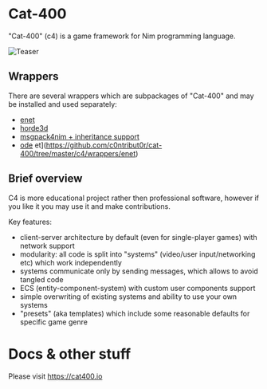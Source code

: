 # Cat-400

"Cat-400" (c4) is a game framework for Nim programming language.

![Teaser](https://github.com/c0ntribut0r/cat-400/raw/master/teaser.jpg)

## Wrappers

There are several wrappers which are subpackages of "Cat-400" and may be installed and used separately:

* [enet](https://github.com/c0ntribut0r/cat-400/tree/master/c4/wrappers/enet)
* [horde3d](https://github.com/c0ntribut0r/cat-400/tree/master/c4/wrappers/horde3d)
* [msgpack4nim + inheritance support](https://github.com/c0ntribut0r/cat-400/tree/master/c4/wrappers/msgpack)
* [ode](https://github.com/c0ntribut0r/cat-400/tree/master/c4/wrappers/ode)
et](https://github.com/c0ntribut0r/cat-400/tree/master/c4/wrappers/enet)

## Brief overview

C4 is more educational project rather then professional software, however if you like it you may use it and make contributions.

Key features:
- client-server architecture by default (even for single-player games) with network support
- modularity: all code is split into "systems" (video/user input/networking etc) which work independently
- systems communicate only by sending messages, which allows to avoid tangled code
- ECS (entity-component-system) with custom user components support
- simple overwriting of existing systems and ability to use your own systems
- "presets" (aka templates) which include some reasonable defaults for specific game genre

# Docs & other stuff

Please visit https://cat400.io
